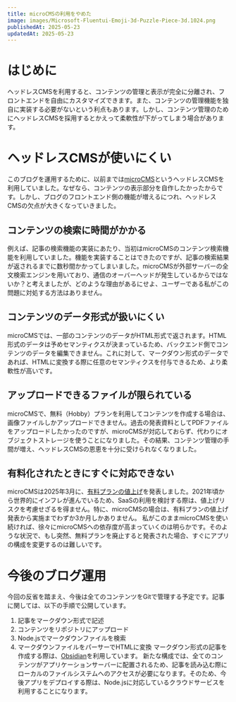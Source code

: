 ```yaml
---
title: microCMSの利用をやめた
image: images/Microsoft-Fluentui-Emoji-3d-Puzzle-Piece-3d.1024.png
publishedAt: 2025-05-23
updatedAt: 2025-05-23
---
```

# はじめに
ヘッドレスCMSを利用すると、コンテンツの管理と表示が完全に分離され、フロントエンドを自由にカスタマイズできます。また、コンテンツの管理機能を独自に実装する必要がないという利点もあります。しかし、コンテンツ管理のためにヘッドレスCMSを採用するとかえって柔軟性が下がってしまう場合があります。
# ヘッドレスCMSが使いにくい
このブログを運用するために、以前までは[microCMS](https://microcms.io)というヘッドレスCMSを利用していました。なぜなら、コンテンツの表示部分を自作したかったからです。しかし、ブログのフロントエンド側の機能が増えるにつれ、ヘッドレスCMSの欠点が大きくなっていきました。
## コンテンツの検索に時間がかかる
例えば、記事の検索機能の実装にあたり、当初はmicroCMSのコンテンツ検索機能を利用していました。機能を実装することはできたのですが、記事の検索結果が返されるまでに数秒間かかってしまいました。microCMSが外部サーバーの全文検索エンジンを用いており、通信のオーバーヘッドが発生しているからではないか？と考えましたが、どのような理由があるにせよ、ユーザーである私がこの問題に対処する方法はありません。
## コンテンツのデータ形式が扱いにくい
microCMSでは、一部のコンテンツのデータがHTML形式で返されます。HTML形式のデータは予めセマンティクスが決まっているため、バックエンド側でコンテンツのデータを編集できません。これに対して、マークダウン形式のデータであれば、HTMLに変換する際に任意のセマンティクスを付与できるため、より柔軟性が高いです。
## アップロードできるファイルが限られている
microCMSで、無料（Hobby）プランを利用してコンテンツを作成する場合は、画像ファイルしかアップロードできません。過去の発表資料としてPDFファイルをアップロードしたかったのですが、microCMSが対応しておらず、代わりにオブジェクトストレージを使うことになりました。その結果、コンテンツ管理の手間が増え、ヘッドレスCMSの恩恵を十分に受けられなくなりました。
## 有料化されたときにすぐに対応できない
microCMSは2025年3月に、[有料プランの値上げ](https://blog.microcms.io/pricing-update-2025-06/)を発表しました。2021年頃から世界的にインフレが進んでいるため、SaaSの利用を検討する際は、値上げリスクを考慮せざるを得ません。特に、microCMSの場合は、有料プランの値上げ発表から実施までわずか3か月しかありません。
私がこのままmicroCMSを使い続ければ、徐々にmicroCMSへの依存度が高まっていくのは明らかです。そのような状況で、もし突然、無料プランを廃止すると発表された場合、すぐにアプリの構成を変更するのは難しいです。
# 今後のブログ運用
今回の反省を踏まえ、今後は全てのコンテンツをGitで管理する予定です。記事に関しては、以下の手順で公開しています。
1. 記事をマークダウン形式で記述
2. コンテンツをリポジトリにアップロード
3. Node.jsでマークダウンファイルを検索
4. マークダウンファイルをパーサーでHTMLに変換
マークダウン形式の記事を作成する際は、[Obsidian](https://obsidian.md)を利用しています。
新たな構成では、全てのコンテンツがアプリケーションサーバーに配置されるため、記事を読み込む際にローカルのファイルシステムへのアクセスが必要になります。そのため、今後アプリをデプロイする際は、Node.jsに対応しているクラウドサービスを利用することになります。